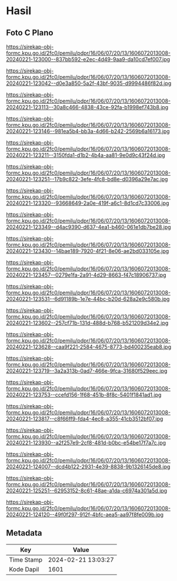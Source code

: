 # Hasil

## Foto C Plano

https://sirekap-obj-formc.kpu.go.id/2fc0/pemilu/pdpr/16/06/07/20/13/1606072013008-20240221-123000--837bb592-e2ec-4d49-9aa9-da10cd7ef007.jpg

https://sirekap-obj-formc.kpu.go.id/2fc0/pemilu/pdpr/16/06/07/20/13/1606072013008-20240221-123042--d0e3a850-5a2f-43bf-9035-d9994486f82d.jpg

https://sirekap-obj-formc.kpu.go.id/2fc0/pemilu/pdpr/16/06/07/20/13/1606072013008-20240221-123113--30a8c466-4838-43ce-92fa-b1998ef743b8.jpg

https://sirekap-obj-formc.kpu.go.id/2fc0/pemilu/pdpr/16/06/07/20/13/1606072013008-20240221-123146--981ea5b4-bb3a-4d66-b242-2569b6a16173.jpg

https://sirekap-obj-formc.kpu.go.id/2fc0/pemilu/pdpr/16/06/07/20/13/1606072013008-20240221-123211--3150fda1-d1b2-4b4a-aa81-9e0d9c43f24d.jpg

https://sirekap-obj-formc.kpu.go.id/2fc0/pemilu/pdpr/16/06/07/20/13/1606072013008-20240221-123251--17b9c822-3efe-4fc8-bd8e-d0396a29e7ac.jpg

https://sirekap-obj-formc.kpu.go.id/2fc0/pemilu/pdpr/16/06/07/20/13/1606072013008-20240221-123320--93668649-2a0e-419f-a6c1-8d1cd7c33006.jpg

https://sirekap-obj-formc.kpu.go.id/2fc0/pemilu/pdpr/16/06/07/20/13/1606072013008-20240221-123349--d4ac9390-d637-4ea1-b460-061e1db7be28.jpg

https://sirekap-obj-formc.kpu.go.id/2fc0/pemilu/pdpr/16/06/07/20/13/1606072013008-20240221-123430--14bae189-7920-4f21-8e06-ae2bd033105e.jpg

https://sirekap-obj-formc.kpu.go.id/2fc0/pemilu/pdpr/16/06/07/20/13/1606072013008-20240221-123457--0279e1fa-2a91-4d29-8663-f47c18906737.jpg

https://sirekap-obj-formc.kpu.go.id/2fc0/pemilu/pdpr/16/06/07/20/13/1606072013008-20240221-123531--6d91189b-1e7e-44bc-b20d-628a2e9c580b.jpg

https://sirekap-obj-formc.kpu.go.id/2fc0/pemilu/pdpr/16/06/07/20/13/1606072013008-20240221-123602--257cf71b-131d-488d-b768-b521209d34e2.jpg

https://sirekap-obj-formc.kpu.go.id/2fc0/pemilu/pdpr/16/06/07/20/13/1606072013008-20240221-123628--caa9f221-2584-4675-8773-bd400235eab8.jpg

https://sirekap-obj-formc.kpu.go.id/2fc0/pemilu/pdpr/16/06/07/20/13/1606072013008-20240221-123719--3a2a313b-0ad7-466e-9fca-31680f529eec.jpg

https://sirekap-obj-formc.kpu.go.id/2fc0/pemilu/pdpr/16/06/07/20/13/1606072013008-20240221-123753--ccefd156-1f68-451b-8f8c-5401f1841ad1.jpg

https://sirekap-obj-formc.kpu.go.id/2fc0/pemilu/pdpr/16/06/07/20/13/1606072013008-20240221-123817--c8f66ff9-fda4-4ec8-a355-41cb3512bf07.jpg

https://sirekap-obj-formc.kpu.go.id/2fc0/pemilu/pdpr/16/06/07/20/13/1606072013008-20240221-123930--a2f257e9-2cf8-481d-b0bc-e54be17f7a7c.jpg

https://sirekap-obj-formc.kpu.go.id/2fc0/pemilu/pdpr/16/06/07/20/13/1606072013008-20240221-124007--dcd4b122-2931-4e39-8838-9b1326145de8.jpg

https://sirekap-obj-formc.kpu.go.id/2fc0/pemilu/pdpr/16/06/07/20/13/1606072013008-20240221-125251--62953152-8c61-48ae-a1da-c6974a301a5d.jpg

https://sirekap-obj-formc.kpu.go.id/2fc0/pemilu/pdpr/16/06/07/20/13/1606072013008-20240221-124120--49f0f297-912f-4bfc-aea5-aa97f8fe009b.jpg


## Metadata

| Key        | Value               |
| ---------- | ------------------- |
| Time Stamp | 2024-02-21 13:03:27 |
| Kode Dapil | 1601                |



